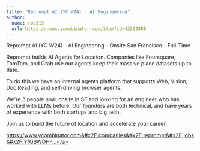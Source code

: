 ```yaml
---
title: "Reprompt AI (YC W24) : AI Engineering"
author:
  name: rob313
  url: https://news.ycombinator.com/item?id=43269808
---
```

Reprompt AI (YC W24) - AI Engineering - Onsite San Francisco - Full-Time

Reprompt builds AI Agents for Location. Companies like Foursquare, TomTom, and Grab use our agents keep their massive place datasets up to date.

To do this we have an internal agents platform that supports Web, Vision, Doc Reading, and self-driving browser agents.

We&#x27;re 3 people now, onsite in SF and looking for an engineer who has worked with LLMs before. 
Our founders are both technical, and have years of experience with both startups and big tech.

Join us to build the future of location and accelerate your career.

<a href="https:&#x2F;&#x2F;www.ycombinator.com&#x2F;companies&#x2F;reprompt&#x2F;jobs&#x2F;YfQBWDH-founding-engineer">https:&#x2F;&#x2F;www.ycombinator.com&#x2F;companies&#x2F;reprompt&#x2F;jobs&#x2F;YfQBWDH-...</a>
<JobApplication />
